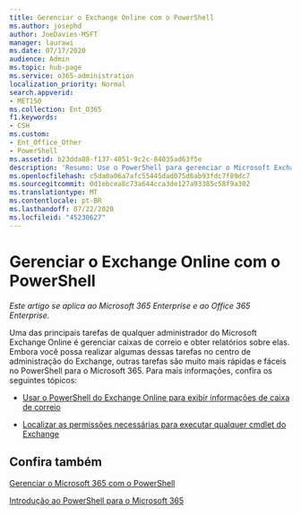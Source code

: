 ```yaml
---
title: Gerenciar o Exchange Online com o PowerShell
ms.author: josephd
author: JoeDavies-MSFT
manager: laurawi
ms.date: 07/17/2020
audience: Admin
ms.topic: hub-page
ms.service: o365-administration
localization_priority: Normal
search.appverid:
- MET150
ms.collection: Ent_O365
f1.keywords:
- CSH
ms.custom:
- Ent_Office_Other
- PowerShell
ms.assetid: b23dda88-f137-4051-9c2c-84035ad63f5e
description: 'Resumo: Use o PowerShell para gerenciar o Microsoft Exchange Online, incluindo a exibição da configuração de caixa de correio e relatórios avançados.'
ms.openlocfilehash: c5da0a06a7afc55445dad075d6ab93fdc7f89dc7
ms.sourcegitcommit: 0d1ebcea8c73a644cca3de127a93385c58f9a302
ms.translationtype: MT
ms.contentlocale: pt-BR
ms.lasthandoff: 07/22/2020
ms.locfileid: "45230627"
---
```

# <a name="manage-exchange-online-with-powershell"></a>Gerenciar o Exchange Online com o PowerShell

*Este artigo se aplica ao Microsoft 365 Enterprise e ao Office 365 Enterprise.*

Uma das principais tarefas de qualquer administrador do Microsoft Exchange Online é gerenciar caixas de correio e obter relatórios sobre elas. Embora você possa realizar algumas dessas tarefas no centro de administração do Exchange, outras tarefas são muito mais rápidas e fáceis no PowerShell para o Microsoft 365. Para mais informações, confira os seguintes tópicos:
  
- [Usar o PowerShell do Exchange Online para exibir informações de caixa de correio](https://docs.microsoft.com/exchange/recipients-in-exchange-online/manage-user-mailboxes/use-powershell-to-display-mailbox-information)
    
- [Localizar as permissões necessárias para executar qualquer cmdlet do Exchange](https://docs.microsoft.com/powershell/exchange/exchange-server/find-exchange-cmdlet-permissions)
    
## <a name="see-also"></a>Confira também

[Gerenciar o Microsoft 365 com o PowerShell](manage-office-365-with-office-365-powershell.md)
  
[Introdução ao PowerShell para o Microsoft 365](getting-started-with-office-365-powershell.md)

